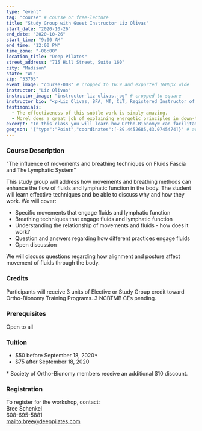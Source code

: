 ```yaml
---
type: "event"
tag: "course" # course or free-lecture
title: "Study Group with Guest Instructor Liz Olivas"
start_date: "2020-10-26"
end_date: "2020-10-26"
start_time: "9:00 AM"
end_time: "12:00 PM"
time_zone: "-06:00"
location_title: "Deep Pilates"
street_address: "715 Hill Street, Suite 160"
city: "Madison"
state: "WI"
zip: "53705"
event_image: "course-008" # cropped to 16:9 and exported 1600px wide
instructor: "Liz Olivas"
instructor_image: "instructor-liz-olivas.jpg" # cropped to square
instructor_bio: "<p>Liz Olivas, BFA, MT, CLT, Registered Instructor of Ortho-Bionomy®, earned her Bachelor of Fine Arts degree from the School of Dance at Ohio University in 1985. A strong background in kinesiology, anatomy, physiology, and movement-based therapy inspired her interest in therapeutic bodywork. In 1987 Liz became licensed as a massage therapist in the State of Florida. She holds certifications in both Ortho-Bionomy® from The Society of Ortho-Bionomy International and Manual Lymph Drainage® from The Dr. Vodder School – North America.</p><p>As a Registered Instructor of Ortho-Bionomy, Liz brings a rich background of over 25 years in private practice. Liz has a deep grounding in Ortho-Bionomy® as a practitioner that is reflected in her ability to clearly convey the essence of Ortho-Bionomy® in the classroom.</p><p>Liz’s many years of practical experience in Ortho-Bionomy and Manual Lymph Drainage led her to personally developed the Ortho-Bionomy classes: Fluids, Fascia, and the Lymphatic System, and Self-Care & Lymphatic Skin Brushing Technique.  Liz offers Ortho-Bionomy classes throughout the year in South Florida, and nationally.</p>"
testimonials:
  - The effectiveness of this subtle work is simply amazing.
  - Morel does a great job of explaining energetic principles in down-to-earth, everyday language.
excerpt: "In this class you will learn how Ortho-Bionomy® can facilitate the natural ability of the lymphatic system to function well. The focus will be on understanding the nature of the lymphatic system and its relationship to the fascia and the fluids. "
geojson: '{"type":"Point","coordinates":[-89.4452685,43.0745474]}' # array format: [lng, lat]
---
```


### Course Description

"The influence of movements and breathing techniques on Fluids Fascia and The Lymphatic System"

This study group will address how movements and breathing methods can enhance the flow of fluids and lymphatic function in the body.  The student will learn effective techniques and be able to discuss why and how they work.  We will cover: 

- Specific movements that engage fluids and lymphatic function 
- Breathing techniques that engage fluids and lymphatic function
- Understanding the relationship of movements  and fluids - how does it work? 
- Question and answers regarding  how different practices engage fluids 
- Open discussion 

We will discuss questions regarding how alignment and posture affect movement of fluids through the body.

### Credits

Participants will receive 3 units of Elective or Study Group credit toward Ortho-Bionomy Training Programs.  3 NCBTMB CEs pending.

### Prerequisites

Open to all

### Tuition

- $50 before September 18, 2020&ast;
- $75 after September 18, 2020

&ast; Society of Ortho-Bionomy members receive an additional $10 discount.

### Registration

To register for the workshop, contact:  
Bree Schenkel  
608-695-5881  
[mailto:bree@deeppilates.com](bree@deeppilates.com)
